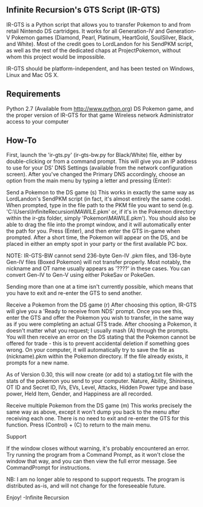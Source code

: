 ## Infinite Recursion's GTS Script (IR-GTS)

IR-GTS is a Python script that allows you to transfer Pokemon to and from retail Nintendo DS cartridges. It works for all Generation-IV and Generation-V Pokemon games (Diamond, Pearl, Platinum, HeartGold, SoulSilver, Black, and White). Most of the credit goes to LordLandon for his SendPKM script, as well as the rest of the dedicated chaps at ProjectPokemon, without whom this project would be impossible.

IR-GTS should be platform-independent, and has been tested on Windows, Linux and Mac OS X.

## Requirements

Python 2.7 (Available from http://www.python.org)
DS Pokemon game, and the proper version of IR-GTS for that game
Wireless network
Administrator access to your computer
## How-To

First, launch the 'ir-gts.py' (ir-gts-bw.py for Black/White) file, either by double-clicking or from a command prompt. This will give you an IP address to use for your DS' DNS Settings (available from the network configuration screen). After you've changed the Primary DNS accordingly, choose an option from the main menu by typing a letter and pressing (Enter):

Send a Pokemon to the DS game (s)
This works in exactly the same way as LordLandon's SendPKM script (in fact, it's almost entirely the same code). When prompted, type in the file path to the PKM file you want to send (e.g. 'C:\Users\InfiniteRecursion\MAWILE.pkm' or, if it's in the Pokemon directory within the ir-gts folder, simply 'Pokemon\MAWILE.pkm'). You should also be able to drag the file into the prompt window, and it will automatically enter the path for you. Press (Enter), and then enter the GTS in-game when prompted. After a short time, the Pokemon will appear on the DS, and be placed in either an empty spot in your party or the first available PC box.

NOTE: IR-GTS-BW cannot send 236-byte Gen-IV .pkm files, and 136-byte Gen-IV files (Boxed Pokemon) will not transfer properly. Most notably, the nickname and OT name usually appears as '????' in these cases. You can convert Gen-IV to Gen-V using either PokeSav or PokeGen.

Sending more than one at a time isn't currently possible, which means that you have to exit and re-enter the GTS to send another.

Receive a Pokemon from the DS game (r)
After choosing this option, IR-GTS will give you a 'Ready to receive from NDS' prompt. Once you see this, enter the GTS and offer the Pokemon you wish to transfer, in the same way as if you were completing an actual GTS trade. After choosing a Pokemon, it doesn't matter what you request; I usually mash (A) through the prompts. You will then receive an error on the DS stating that the Pokemon cannot be offered for trade - this is to prevent accidental deletion if something goes wrong. On your computer, it will automatically try to save the file as (nickname).pkm within the Pokemon directory. If the file already exists, it prompts for a new name.

As of Version 0.30, this will now create (or add to) a statlog.txt file with the stats of the pokemon you send to your computer. Nature, Ability, Shininess, OT ID and Secret ID, IVs, EVs, Level, Attacks, Hidden Power type and base power, Held Item, Gender, and Happiness are all recorded.

Receive multiple Pokemon from the DS game (m)
This works precisely the same way as above, except it won't dump you back to the menu after receiving each one. There is no need to exit and re-enter the GTS for this function. Press (Control) + (C) to return to the main menu.

Support

If the window closes without warning, it's probably encountered an error. Try running the program from a Command Prompt, as it won't close the window that way, and you can then view the full error message. See CommandPrompt for instructions.

NB: I am no longer able to respond to support requests. The program is distributed as-is, and will not change for the foreseeable future.

Enjoy!
-Infinite Recursion
